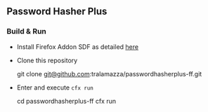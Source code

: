 ## Password Hasher Plus


### Build & Run

* Install Firefox Addon SDF as detailed [here](https://addons.mozilla.org/en-US/developers/docs/sdk/latest/dev-guide/tutorials/installation.html)

* Clone this repository

    git clone git@github.com:tralamazza/passwordhasherplus-ff.git

* Enter and execute `cfx run`

    cd passwordhasherplus-ff
    cfx run
